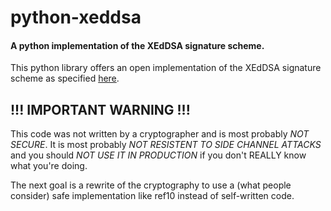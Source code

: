 # python-xeddsa
#### A python implementation of the XEdDSA signature scheme.

This python library offers an open implementation of the XEdDSA signature scheme as specified [here](https://signal.org/docs/specifications/xeddsa/).

## !!! IMPORTANT WARNING !!!
This code was not written by a cryptographer and is most probably *NOT SECURE*.
It is most probably *NOT RESISTENT TO SIDE CHANNEL ATTACKS* and you should *NOT USE IT IN PRODUCTION* if you don't REALLY know what you're doing.

The next goal is a rewrite of the cryptography to use a (what people consider) safe implementation like ref10 instead of self-written code.
